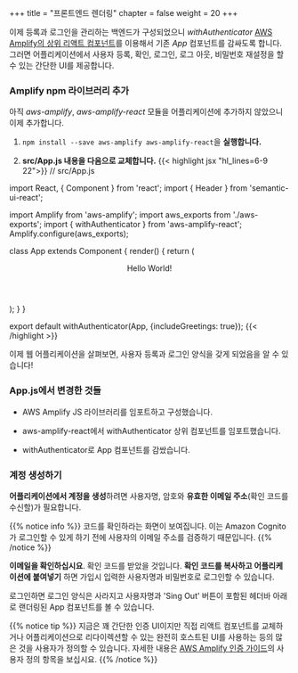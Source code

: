 +++
title = "프론트엔드 렌더링"
chapter = false
weight = 20
+++

이제 등록과 로그인을 관리하는 백엔드가 구성되었으니 _withAuthenticator_ [AWS Amplify의 상위 리액트 컴포넌트](https://aws-amplify.github.io/amplify-js/media/authentication_guide.html#using-components-in-react)를 이용해서 기존 _App_ 컴포넌트를 감싸도록 합니다. 그러면 어플리케이션에서 사용자 등록, 확인, 로그인, 로그 아웃, 비밀번호 재설정을 할 수 있는 간단한 UI를 제공합니다.

### Amplify npm 라이브러리 추가

아직 *aws-amplify*, *aws-amplify-react* 모듈을 어플리케이션에 추가하지 않았으니 이제 추가합니다.

1. `npm install --save aws-amplify aws-amplify-react`을 **실행합니다.**

1. **src/App.js 내용을 다음으로 교체합니다.**
{{< highlight jsx "hl_lines=6-9 22">}}
// src/App.js

import React, { Component } from 'react';
import { Header } from 'semantic-ui-react';

import Amplify from 'aws-amplify';
import aws_exports from './aws-exports';
import { withAuthenticator } from 'aws-amplify-react';
Amplify.configure(aws_exports);


class App extends Component { 
    render() { 
        return (
            <div>
                <Header as='h1'>Hello World!</Header>
            </div>
        );
    }
}

export default withAuthenticator(App, {includeGreetings: true});
{{< /highlight >}}

이제 웹 어플리케이션을 살펴보면, 사용자 등록과 로그인 양식을 갖게 되었음을 알 수 있습니다!

### App.js에서 변경한 것들

- AWS Amplify JS 라이브러리를 임포트하고 구성했습니다.

- aws-amplify-react에서 withAuthenticator 상위 컴포넌트를 임포트했습니다.

- withAuthenticator로 App 컴포넌트를 감쌌습니다.

### 계정 생성하기

**어플리케이션에서 계정을 생성**하려면 사용자명, 암호와 **유효한 이메일 주소**(확인 코드를 수신할)가 필요합니다.

{{% notice info %}}
코드를 확인하라는 화면이 보여집니다. 이는 Amazon Cognito가 로그인할 수 있게 하기 전에 사용자의 이메일 주소를 검증하기 때문입니다.
{{% /notice %}}

**이메일을 확인하십시요**. 확인 코드를 받았을 것입니다. **확인 코드를 복사하고 어플리케이션에 붙여넣기** 하면 가입시 입력한 사용자명과 비밀번호로 로그인할 수 있습니다.

로그인하면 로그인 양식은 사라지고 사용자명과 'Sing Out' 버튼이 포함된 헤더바 아래로 랜더링된 App 컴포넌트를 볼 수 있습니다.

{{% notice tip %}}
지금은 꽤 간단한 인증 UI이지만 직접 리액트 컴포넌트를 교체하거나 어플리케이션으로 리다이렉션할 수 있는 완전히 호스트된 UI를 사용하는 등의 많은 것을 사용자가 정의할 수 있습니다. 자세한 내용은 [AWS Amplify 인증 가이드](https://aws.github.io/aws-amplify/media/authentication_guide#customization)의 사용자 정의 항목을 보십시요.
{{% /notice %}}